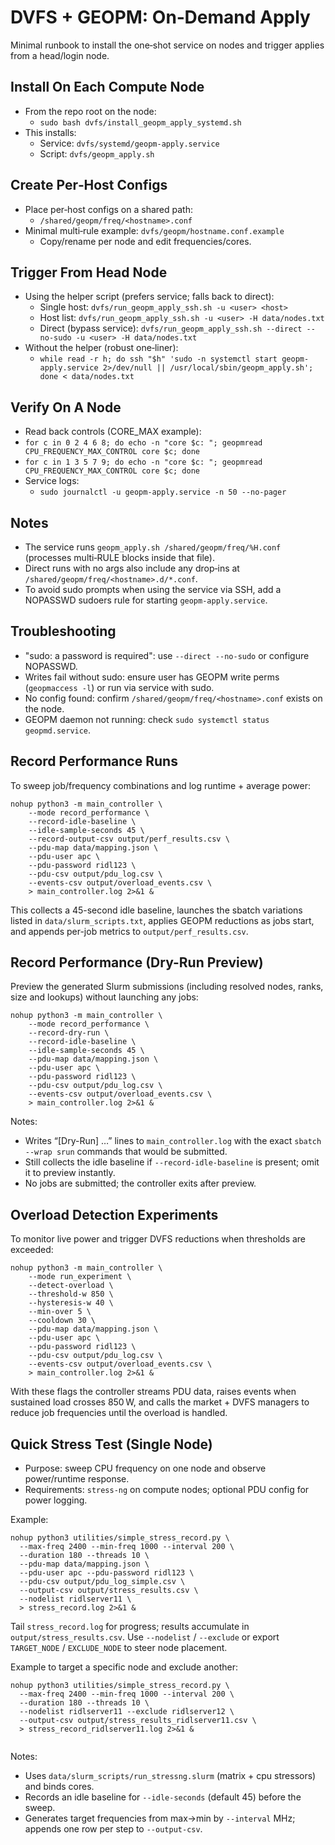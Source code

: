 # DVFS + GEOPM: On‑Demand Apply

Minimal runbook to install the one‑shot service on nodes and trigger applies from a head/login node.

## Install On Each Compute Node
- From the repo root on the node:
  - `sudo bash dvfs/install_geopm_apply_systemd.sh`
- This installs:
  - Service: `dvfs/systemd/geopm-apply.service`
  - Script: `dvfs/geopm_apply.sh`

## Create Per‑Host Configs
- Place per‑host configs on a shared path:
  - `/shared/geopm/freq/<hostname>.conf`
- Minimal multi‑rule example: `dvfs/geopm/hostname.conf.example`
  - Copy/rename per node and edit frequencies/cores.

## Trigger From Head Node
- Using the helper script (prefers service; falls back to direct):
  - Single host: `dvfs/run_geopm_apply_ssh.sh -u <user> <host>`
  - Host list: `dvfs/run_geopm_apply_ssh.sh -u <user> -H data/nodes.txt`
  - Direct (bypass service): `dvfs/run_geopm_apply_ssh.sh --direct --no-sudo -u <user> -H data/nodes.txt`
- Without the helper (robust one‑liner):
  - `while read -r h; do ssh "$h" 'sudo -n systemctl start geopm-apply.service 2>/dev/null || /usr/local/sbin/geopm_apply.sh'; done < data/nodes.txt`

## Verify On A Node
- Read back controls (CORE_MAX example):
- `for c in 0 2 4 6 8; do echo -n "core $c: "; geopmread CPU_FREQUENCY_MAX_CONTROL core $c; done`
- `for c in 1 3 5 7 9; do echo -n "core $c: "; geopmread CPU_FREQUENCY_MAX_CONTROL core $c; done`
- Service logs:
  - `sudo journalctl -u geopm-apply.service -n 50 --no-pager`

## Notes
- The service runs `geopm_apply.sh /shared/geopm/freq/%H.conf` (processes multi‑RULE blocks inside that file).
- Direct runs with no args also include any drop‑ins at `/shared/geopm/freq/<hostname>.d/*.conf`.
- To avoid sudo prompts when using the service via SSH, add a NOPASSWD sudoers rule for starting `geopm-apply.service`.

## Troubleshooting
- "sudo: a password is required": use `--direct --no-sudo` or configure NOPASSWD.
- Writes fail without sudo: ensure user has GEOPM write perms (`geopmaccess -l`) or run via service with sudo.
- No config found: confirm `/shared/geopm/freq/<hostname>.conf` exists on the node.
- GEOPM daemon not running: check `sudo systemctl status geopmd.service`.

## Record Performance Runs
To sweep job/frequency combinations and log runtime + average power:
```
nohup python3 -m main_controller \
    --mode record_performance \
    --record-idle-baseline \
    --idle-sample-seconds 45 \
    --record-output-csv output/perf_results.csv \
    --pdu-map data/mapping.json \
    --pdu-user apc \
    --pdu-password ridl123 \
    --pdu-csv output/pdu_log.csv \
    --events-csv output/overload_events.csv \
    > main_controller.log 2>&1 &
```
This collects a 45-second idle baseline, launches the sbatch variations listed in `data/slurm_scripts.txt`, applies GEOPM reductions as jobs start, and appends per-job metrics to `output/perf_results.csv`.

## Record Performance (Dry-Run Preview)
Preview the generated Slurm submissions (including resolved nodes, ranks, size and lookups) without launching any jobs:
```
nohup python3 -m main_controller \
    --mode record_performance \
    --record-dry-run \
    --record-idle-baseline \
    --idle-sample-seconds 45 \
    --pdu-map data/mapping.json \
    --pdu-user apc \
    --pdu-password ridl123 \
    --pdu-csv output/pdu_log.csv \
    --events-csv output/overload_events.csv \
    > main_controller.log 2>&1 &
```
Notes:
- Writes “[Dry-Run] …” lines to `main_controller.log` with the exact `sbatch --wrap srun` commands that would be submitted.
- Still collects the idle baseline if `--record-idle-baseline` is present; omit it to preview instantly.
- No jobs are submitted; the controller exits after preview.

## Overload Detection Experiments
To monitor live power and trigger DVFS reductions when thresholds are exceeded:
```
nohup python3 -m main_controller \
    --mode run_experiment \
    --detect-overload \
    --threshold-w 850 \
    --hysteresis-w 40 \
    --min-over 5 \
    --cooldown 30 \
    --pdu-map data/mapping.json \
    --pdu-user apc \
    --pdu-password ridl123 \
    --pdu-csv output/pdu_log.csv \
    --events-csv output/overload_events.csv \
    > main_controller.log 2>&1 &
```
With these flags the controller streams PDU data, raises events when sustained load crosses 850 W, and calls the market + DVFS managers to reduce job frequencies until the overload is handled.

## Quick Stress Test (Single Node)
- Purpose: sweep CPU frequency on one node and observe power/runtime response.
- Requirements: `stress-ng` on compute nodes; optional PDU config for power logging.

Example:
```
nohup python3 utilities/simple_stress_record.py \
  --max-freq 2400 --min-freq 1000 --interval 200 \
  --duration 180 --threads 10 \
  --pdu-map data/mapping.json \
  --pdu-user apc --pdu-password ridl123 \
  --pdu-csv output/pdu_log_simple.csv \
  --output-csv output/stress_results.csv \
  --nodelist ridlserver11 \
  > stress_record.log 2>&1 &
```
Tail `stress_record.log` for progress; results accumulate in `output/stress_results.csv`.
Use `--nodelist` / `--exclude` or export `TARGET_NODE` / `EXCLUDE_NODE` to steer node placement.

Example to target a specific node and exclude another:
```
nohup python3 utilities/simple_stress_record.py \
  --max-freq 2400 --min-freq 1000 --interval 200 \
  --duration 180 --threads 10 \
  --nodelist ridlserver11 --exclude ridlserver12 \
  --output-csv output/stress_results_ridlserver11.csv \
  > stress_record_ridlserver11.log 2>&1 &
```
```
```
Notes:
- Uses `data/slurm_scripts/run_stressng.slurm` (matrix + cpu stressors) and binds cores.
- Records an idle baseline for `--idle-seconds` (default 45) before the sweep.
- Generates target frequencies from max→min by `--interval` MHz; appends one row per step to `--output-csv`.

